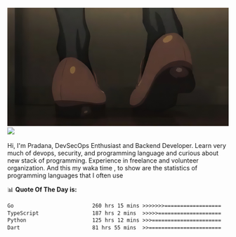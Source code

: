 ![banner](.github/banner-profile.jpeg)
<img src="https://user-images.githubusercontent.com/73097560/115834477-dbab4500-a447-11eb-908a-139a6edaec5c.gif"></p>

Hi, I'm Pradana, DevSecOps Enthusiast and Backend Developer. Learn very much of devops, security, and programming language and curious about new stack of programming. Experience in freelance and volunteer organization. And this my waka time , to show are the statistics of programming languages that I often use

📊 **Quote Of The Day is:**
<!--START_SECTION:waka-->

```txt
Go                         260 hrs 15 mins >>>>>>>==================   26.37 %
TypeScript                 187 hrs 2 mins  >>>>>====================   18.95 %
Python                     125 hrs 12 mins >>>======================   12.68 %
Dart                       81 hrs 55 mins  >>=======================   08.30 %
```

<!--END_SECTION:waka-->
